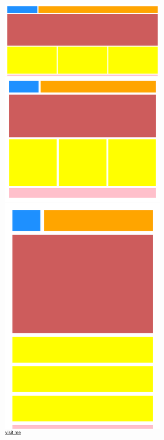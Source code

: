 <img src="images/screenshot-responsivelayout1.netlify.com-2019.01.25-16-07-24.png">
<img src="images/screenshot-responsivelayout1.netlify.com-2019.01.25-16-09-04.png">
<img src="images/screenshot-responsivelayout1.netlify.com-2019.01.25-16-10-03.png">
<a href="https://responsivelayout1.netlify.com/">visit me</a>
